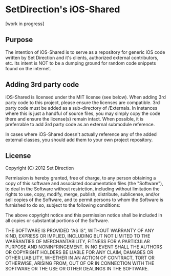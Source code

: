 SetDirection's iOS-Shared
=========================

[work in progress]
	
Purpose
-------
The intention of iOS-Shared is to serve as a repository for generic iOS code written by Set Direction and
it's clients, authorized external contributors, etc.  Its intent is NOT to be a dumping ground for random
code snippets found on the internet.

	
Adding 3rd party code
---------------------

iOS-Shared is licensed under the MIT license (see below).  When adding 3rd party code to this project, please
ensure the licenses are compatible.  3rd party code must be added as a sub-directory of /Externals.  In
instances where this is just a handful of source files, you may simply copy the code there and ensure the 
license(s) remain intact.  When possible, it is preferrable to add 3rd party code as an external submodule
reference.

In cases where iOS-Shared doesn't actually reference any of the added external classes, you should add them
to your own project repository.


License
-------

Copyright (C) 2012 Set Direction

Permission is hereby granted, free of charge, to any person obtaining a copy of this software and associated documentation files (the "Software"), to deal in the Software without restriction, including without limitation the rights to use, copy, modify, merge, publish, distribute, sublicense, and/or sell copies of the Software, and to permit persons to whom the Software is furnished to do so, subject to the following conditions:

The above copyright notice and this permission notice shall be included in all copies or substantial portions of the Software.

THE SOFTWARE IS PROVIDED "AS IS", WITHOUT WARRANTY OF ANY KIND, EXPRESS OR IMPLIED, INCLUDING BUT NOT LIMITED TO THE WARRANTIES OF MERCHANTABILITY, FITNESS FOR A PARTICULAR PURPOSE AND NONINFRINGEMENT. IN NO EVENT SHALL THE AUTHORS OR COPYRIGHT HOLDERS BE LIABLE FOR ANY CLAIM, DAMAGES OR OTHER LIABILITY, WHETHER IN AN ACTION OF CONTRACT, TORT OR OTHERWISE, ARISING FROM, OUT OF OR IN CONNECTION WITH THE SOFTWARE OR THE USE OR OTHER DEALINGS IN THE SOFTWARE.
